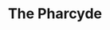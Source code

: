 ---
title: "The Pharcyde"
summary: "Alternative Hip Hop group, formed in 1989, from South Central Los Angeles, California, USA."
image: "the-pharcyde.jpg"
---